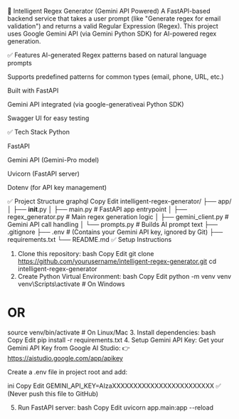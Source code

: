 🚀 Intelligent Regex Generator (Gemini API Powered)
A FastAPI-based backend service that takes a user prompt (like "Generate regex for email validation") and returns a valid Regular Expression (Regex).
This project uses Google Gemini API (via Gemini Python SDK) for AI-powered regex generation.

✅ Features
AI-generated Regex patterns based on natural language prompts

Supports predefined patterns for common types (email, phone, URL, etc.)

Built with FastAPI

Gemini API integrated (via google-generativeai Python SDK)

Swagger UI for easy testing

✅ Tech Stack
Python

FastAPI

Gemini API (Gemini-Pro model)

Uvicorn (FastAPI server)

Dotenv (for API key management)

✅ Project Structure
graphql
Copy
Edit
intelligent-regex-generator/
├── app/
│   ├── __init__.py
│   ├── main.py              # FastAPI app entrypoint
│   ├── regex_generator.py   # Main regex generation logic
│   ├── gemini_client.py     # Gemini API call handling
│   └── prompts.py           # Builds AI prompt text
├── .gitignore
├── .env                    # (Contains your Gemini API key, ignored by Git)
├── requirements.txt
└── README.md
✅ Setup Instructions
1. Clone this repository:
bash
Copy
Edit
git clone https://github.com/yourusername/intelligent-regex-generator.git
cd intelligent-regex-generator
2. Create Python Virtual Environment:
bash
Copy
Edit
python -m venv venv
venv\Scripts\activate    # On Windows
# OR
source venv/bin/activate # On Linux/Mac
3. Install dependencies:
bash
Copy
Edit
pip install -r requirements.txt
4. Setup Gemini API Key:
Get your Gemini API Key from Google AI Studio:
👉 https://aistudio.google.com/app/apikey

Create a .env file in project root and add:

ini
Copy
Edit
GEMINI_API_KEY=AIzaXXXXXXXXXXXXXXXXXXXXXXXX
✅ (Never push this file to GitHub)

5. Run FastAPI server:
bash
Copy
Edit
uvicorn app.main:app --reload

